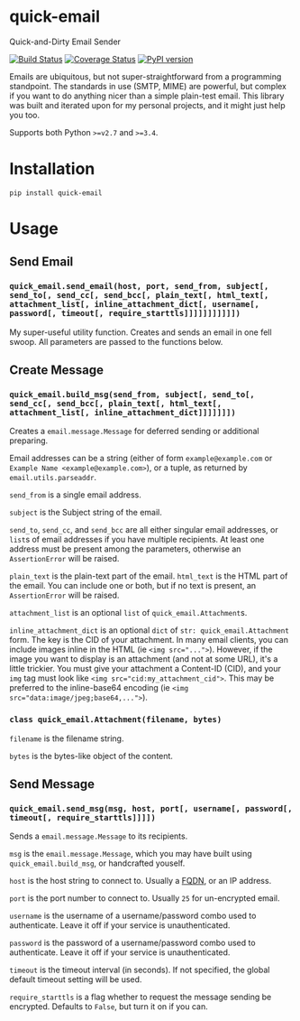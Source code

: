 # quick-email
Quick-and-Dirty Email Sender

[![Build Status](https://travis-ci.org/murrple-1/quick-email-python.svg?branch=master)](https://travis-ci.org/murrple-1/quick-email-python) [![Coverage Status](https://coveralls.io/repos/github/murrple-1/quick-email-python/badge.svg?branch=master)](https://coveralls.io/github/murrple-1/quick-email-python?branch=master) [![PyPI version](https://badge.fury.io/py/quick-email.svg)](https://badge.fury.io/py/quick-email)

Emails are ubiquitous, but not super-straightforward from a programming standpoint. The standards in use (SMTP, MIME) are powerful, but complex if you want to do anything nicer than a simple plain-test email. This library was built and iterated upon for my personal projects, and it might just help you too.

Supports both Python `>=v2.7` and `>=3.4`.

# Installation

`pip install quick-email`

# Usage

## Send Email

### `quick_email.send_email(host, port, send_from, subject[, send_to[, send_cc[, send_bcc[, plain_text[, html_text[, attachment_list[, inline_attachment_dict[, username[, password[, timeout[, require_starttls]]]]]]]]]]])`
My super-useful utility function. Creates and sends an email in one fell swoop. All parameters are passed to the functions below.

## Create Message

### `quick_email.build_msg(send_from, subject[, send_to[, send_cc[, send_bcc[, plain_text[, html_text[, attachment_list[, inline_attachment_dict]]]]]]])`
Creates a `email.message.Message` for deferred sending or additional preparing.

Email addresses can be a string (either of form `example@example.com` or `Example Name <example@example.com>`), or a tuple, as returned by `email.utils.parseaddr`.

`send_from` is a single email address.

`subject` is the Subject string of the email.

`send_to`, `send_cc`, and `send_bcc` are all either singular email addresses, or `list`s of email addresses if you have multiple recipients. At least one address must be present among the parameters, otherwise an `AssertionError` will be raised.

`plain_text` is the plain-text part of the email. `html_text` is the HTML part of the email. You can include one or both, but if no text is present, an `AssertionError` will be raised.

`attachment_list` is an optional `list` of `quick_email.Attachment`s.

`inline_attachment_dict` is an optional `dict` of `str: quick_email.Attachment` form. The key is the CID of your attachment. In many email clients, you can include images inline in the HTML (ie `<img src="...">`). However, if the image you want to display is an attachment (and not at some URL), it's a little trickier. You must give your attachment a Content-ID (CID), and your `img` tag must look like `<img src="cid:my_attachment_cid">`. This may be preferred to the inline-base64 encoding (ie `<img src="data:image/jpeg;base64,...">`).

### `class quick_email.Attachment(filename, bytes)`
`filename` is the filename string.

`bytes` is the bytes-like object of the content.

## Send Message

### `quick_email.send_msg(msg, host, port[, username[, password[, timeout[, require_starttls]]]])`
Sends a `email.message.Message` to its recipients.

`msg` is the `email.message.Message`, which you may have built using `quick_email.build_msg`, or handcrafted youself.

`host` is the host string to connect to. Usually a [FQDN](https://en.wikipedia.org/wiki/Fully_qualified_domain_name), or an IP address.

`port` is the port number to connect to. Usually `25` for un-encrypted email.

`username` is the username of a username/password combo used to authenticate. Leave it off if your service is unauthenticated.

`password` is the password of a username/password combo used to authenticate. Leave it off if your service is unauthenticated.

`timeout` is the timeout interval (in seconds). If not specified, the global default timeout setting will be used.

`require_starttls` is a flag whether to request the message sending be encrypted. Defaults to `False`, but turn it on if you can.
